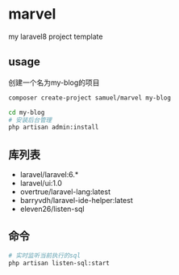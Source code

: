 # marvel
my laravel8 project template

## usage

创建一个名为my-blog的项目
```bash
composer create-project samuel/marvel my-blog

cd my-blog
# 安装后台管理
php artisan admin:install
```

## 库列表

- laravel/laravel:6.*
- laravel/ui:1.0
- overtrue/laravel-lang:latest
- barryvdh/laravel-ide-helper:latest
- eleven26/listen-sql   


## 命令

```bash
# 实时监听当前执行的sql
php artisan listen-sql:start 
```


